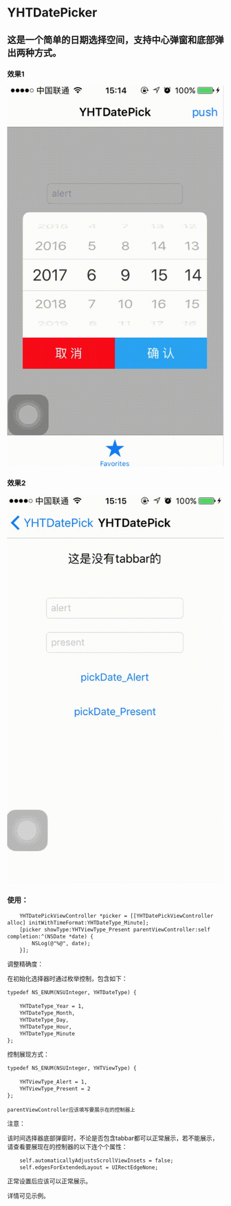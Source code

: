 # YHTDatePicker

## 这是一个简单的日期选择空间，支持中心弹窗和底部弹出两种方式。

### 效果1
![image](./gif/1.gif)

### 效果2
![](./gif/2.gif)

### 使用：

```
    YHTDatePickViewController *picker = [[YHTDatePickViewController alloc] initWithTimeFormat:YHTDateType_Minute];
    [picker showType:YHTViewType_Present parentViewController:self completion:^(NSDate *date) {
        NSLog(@"%@", date);
    }];
```

调整精确度：

在初始化选择器时通过枚举控制，包含如下：

```
typedef NS_ENUM(NSUInteger, YHTDateType) {

    YHTDateType_Year = 1,
    YHTDateType_Month,
    YHTDateType_Day,
    YHTDateType_Hour,
    YHTDateType_Minute
};
```

控制展现方式：

```
typedef NS_ENUM(NSUInteger, YHTViewType) {

    YHTViewType_Alert = 1,
    YHTViewType_Present = 2
};

parentViewController应该填写要展示在的控制器上
```

注意： 

该时间选择器底部弹窗时，不论是否包含tabbar都可以正常展示，若不能展示，请查看要展现在的控制器的以下连个个属性：

```
    self.automaticallyAdjustsScrollViewInsets = false;
    self.edgesForExtendedLayout = UIRectEdgeNone;
```
正常设置后应该可以正常展示。


详情可见示例。



